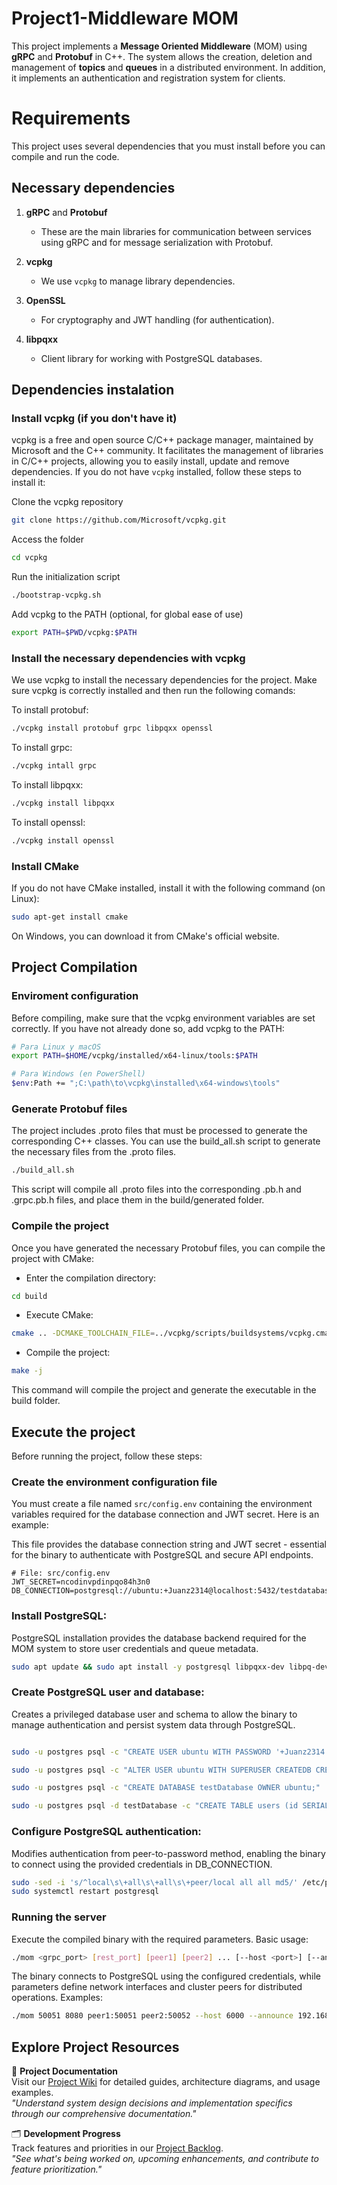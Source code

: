 # Project1-Middleware MOM

This project implements a **Message Oriented Middleware** (MOM) using **gRPC** and **Protobuf** in C++. The system allows the creation, deletion and management of **topics** and **queues** in a distributed environment. In addition, it implements an authentication and registration system for clients.

# Requirements 

This project uses several dependencies that you must install before you can compile and run the code.

## Necessary dependencies

1. **gRPC** and **Protobuf**  
   - These are the main libraries for communication between services using gRPC and for message serialization with Protobuf.
   
2. **vcpkg**  
   - We use `vcpkg` to manage library dependencies.

3. **OpenSSL**  
   - For cryptography and JWT handling (for authentication).

4. **libpqxx**  
   - Client library for working with PostgreSQL databases.

## Dependencies instalation

### Install vcpkg (if you don't have it)

vcpkg is a free and open source C/C++ package manager, maintained by Microsoft and the C++ community. It facilitates the management of libraries in C/C++ projects, allowing you to easily install, update and remove dependencies.
If you do not have `vcpkg` installed, follow these steps to install it:


Clone the vcpkg repository

````bash
git clone https://github.com/Microsoft/vcpkg.git
````

Access the folder

````bash
cd vcpkg
````

Run the initialization script

````bash
./bootstrap-vcpkg.sh
````

Add vcpkg to the PATH (optional, for global ease of use)

````bash
export PATH=$PWD/vcpkg:$PATH
````

### Install the necessary dependencies with vcpkg

We use vcpkg to install the necessary dependencies for the project. Make sure vcpkg is correctly installed and then run the following comands:

To install protobuf:
````bash
./vcpkg install protobuf grpc libpqxx openssl
````

To install grpc:
````bash
./vcpkg intall grpc
````

To install libpqxx:
````bash
./vcpkg install libpqxx
````

To install openssl:
````bash
./vcpkg install openssl
````

### Install CMake

If you do not have CMake installed, install it with the following command (on Linux):
````bash
sudo apt-get install cmake
````
On Windows, you can download it from CMake's official website.

## Project Compilation

### Enviroment configuration

Before compiling, make sure that the vcpkg environment variables are set correctly. If you have not already done so, add vcpkg to the PATH:
````bash
# Para Linux y macOS
export PATH=$HOME/vcpkg/installed/x64-linux/tools:$PATH

# Para Windows (en PowerShell)
$env:Path += ";C:\path\to\vcpkg\installed\x64-windows\tools"
````

### Generate Protobuf files
The project includes .proto files that must be processed to generate the corresponding C++ classes.
You can use the build_all.sh script to generate the necessary files from the .proto files.
````bash
./build_all.sh
````
This script will compile all .proto files into the corresponding .pb.h and .grpc.pb.h files, and place them in the build/generated folder.

### Compile the project
Once you have generated the necessary Protobuf files, you can compile the project with CMake:

- Enter the compilation directory:
````bash
cd build
````

- Execute CMake:
````bash
cmake .. -DCMAKE_TOOLCHAIN_FILE=../vcpkg/scripts/buildsystems/vcpkg.cmake
````

- Compile the project:
````bash
make -j
````
This command will compile the project and generate the executable in the build folder.


## Execute the project

Before running the project, follow these steps:

### Create the environment configuration file

You must create a file named `src/config.env` containing the environment variables required for the database connection and JWT secret. Here is an example:

This file provides the database connection string and JWT secret - essential for the binary to authenticate with PostgreSQL and secure API endpoints.
```env
# File: src/config.env
JWT_SECRET=ncodinvpdinpqo84h3n0
DB_CONNECTION=postgresql://ubuntu:+Juanz2314@localhost:5432/testdatabase
```
### Install PostgreSQL:
PostgreSQL installation provides the database backend required for the MOM system to store user credentials and queue metadata.
```bash
sudo apt update && sudo apt install -y postgresql libpqxx-dev libpq-dev
```

### Create PostgreSQL user and database:
Creates a privileged database user and schema to allow the binary to manage authentication and persist system data through PostgreSQL.
````bash

sudo -u postgres psql -c "CREATE USER ubuntu WITH PASSWORD '+Juanz2314';"

sudo -u postgres psql -c "ALTER USER ubuntu WITH SUPERUSER CREATEDB CREATEROLE;"

sudo -u postgres psql -c "CREATE DATABASE testDatabase OWNER ubuntu;"

sudo -u postgres psql -d testDatabase -c "CREATE TABLE users (id SERIAL PRIMARY KEY, username VARCHAR(50) UNIQUE NOT NULL, password_hash TEXT NOT NULL);"
````

### Configure PostgreSQL authentication:
Modifies authentication from peer-to-password method, enabling the binary to connect using the provided credentials in DB_CONNECTION.
````bash
sudo -sed -i 's/^local\s\+all\s\+all\s\+peer/local all all md5/' /etc/postgresql/*/main/pg_hba.conf
sudo systemctl restart postgresql
````

### Running the server 
Execute the compiled binary with the required parameters. Basic usage:
````bash
./mom <grpc_port> [rest_port] [peer1] [peer2] ... [--host <port>] [--announce <host_ip>]
````
The binary connects to PostgreSQL using the configured credentials, while parameters define network interfaces and cluster peers for distributed operations.
Examples:
````bash
./mom 50051 8080 peer1:50051 peer2:50052 --host 6000 --announce 192.168.1.100
````
## Explore Project Resources

📖 **Project Documentation**  
Visit our [Project Wiki](https://github.com/AnaSofiR/Project1-Middleware/wiki) for detailed guides, architecture diagrams, and usage examples.  
*"Understand system design decisions and implementation specifics through our comprehensive documentation."*

🗂️ **Development Progress**  
Track features and priorities in our [Project Backlog](https://github.com/users/AnaSofiR/projects/10).  
*"See what's being worked on, upcoming enhancements, and contribute to feature prioritization."*
